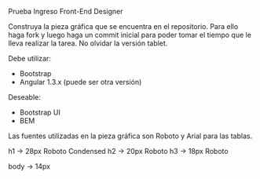 Prueba Ingreso Front-End Designer

Construya la pieza gráfica que se encuentra en el repositorio. Para ello haga fork y luego haga un commit inicial para poder tomar el tiempo que le lleva realizar la tarea. No olvidar la versión tablet.

Debe utilizar:

- Bootstrap
- Angular 1.3.x (puede ser otra versión)

Deseable:

- Bootstrap UI
- BEM

Las fuentes utilizadas en la pieza gráfica son Roboto y Arial para las tablas.

h1 -> 28px Roboto Condensed
h2 -> 20px Roboto
h3 -> 18px Roboto

body -> 14px